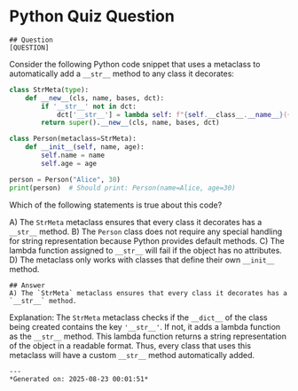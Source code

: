 # Python Quiz Question
    
    ## Question
    [QUESTION]
Consider the following Python code snippet that uses a metaclass to automatically add a `__str__` method to any class it decorates:

```python
class StrMeta(type):
    def __new__(cls, name, bases, dct):
        if '__str__' not in dct:
            dct['__str__'] = lambda self: f"{self.__class__.__name__}({', '.join(f'{k}={v}' for k, v in self.__dict__.items())})"
        return super().__new__(cls, name, bases, dct)

class Person(metaclass=StrMeta):
    def __init__(self, name, age):
        self.name = name
        self.age = age

person = Person("Alice", 30)
print(person)  # Should print: Person(name=Alice, age=30)
```

Which of the following statements is true about this code?

A) The `StrMeta` metaclass ensures that every class it decorates has a `__str__` method.
B) The `Person` class does not require any special handling for string representation because Python provides default methods.
C) The lambda function assigned to `__str__` will fail if the object has no attributes.
D) The metaclass only works with classes that define their own `__init__` method.
    
    ## Answer
    A) The `StrMeta` metaclass ensures that every class it decorates has a `__str__` method.

Explanation: The `StrMeta` metaclass checks if the `__dict__` of the class being created contains the key `'__str__'`. If not, it adds a lambda function as the `__str__` method. This lambda function returns a string representation of the object in a readable format. Thus, every class that uses this metaclass will have a custom `__str__` method automatically added.
    
    ---
    *Generated on: 2025-08-23 00:01:51*
    
